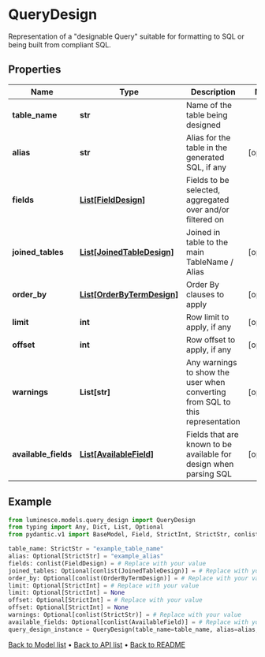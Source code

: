 # QueryDesign

Representation of a \"designable Query\" suitable for formatting to SQL or being built from compliant SQL.
## Properties
Name | Type | Description | Notes
------------ | ------------- | ------------- | -------------
**table_name** | **str** | Name of the table being designed | 
**alias** | **str** | Alias for the table in the generated SQL, if any | [optional] 
**fields** | [**List[FieldDesign]**](FieldDesign.md) | Fields to be selected, aggregated over and/or filtered on | 
**joined_tables** | [**List[JoinedTableDesign]**](JoinedTableDesign.md) | Joined in table to the main TableName / Alias | [optional] 
**order_by** | [**List[OrderByTermDesign]**](OrderByTermDesign.md) | Order By clauses to apply | [optional] 
**limit** | **int** | Row limit to apply, if any | [optional] 
**offset** | **int** | Row offset to apply, if any | [optional] 
**warnings** | **List[str]** | Any warnings to show the user when converting from SQL to this representation | [optional] 
**available_fields** | [**List[AvailableField]**](AvailableField.md) | Fields that are known to be available for design when parsing SQL | [optional] 
## Example

```python
from luminesce.models.query_design import QueryDesign
from typing import Any, Dict, List, Optional
from pydantic.v1 import BaseModel, Field, StrictInt, StrictStr, conlist, constr

table_name: StrictStr = "example_table_name"
alias: Optional[StrictStr] = "example_alias"
fields: conlist(FieldDesign) = # Replace with your value
joined_tables: Optional[conlist(JoinedTableDesign)] = # Replace with your value
order_by: Optional[conlist(OrderByTermDesign)] = # Replace with your value
limit: Optional[StrictInt] = # Replace with your value
limit: Optional[StrictInt] = None
offset: Optional[StrictInt] = # Replace with your value
offset: Optional[StrictInt] = None
warnings: Optional[conlist(StrictStr)] = # Replace with your value
available_fields: Optional[conlist(AvailableField)] = # Replace with your value
query_design_instance = QueryDesign(table_name=table_name, alias=alias, fields=fields, joined_tables=joined_tables, order_by=order_by, limit=limit, offset=offset, warnings=warnings, available_fields=available_fields)

```

[Back to Model list](../README.md#documentation-for-models) &#8226; [Back to API list](../README.md#documentation-for-api-endpoints) &#8226; [Back to README](../README.md)

